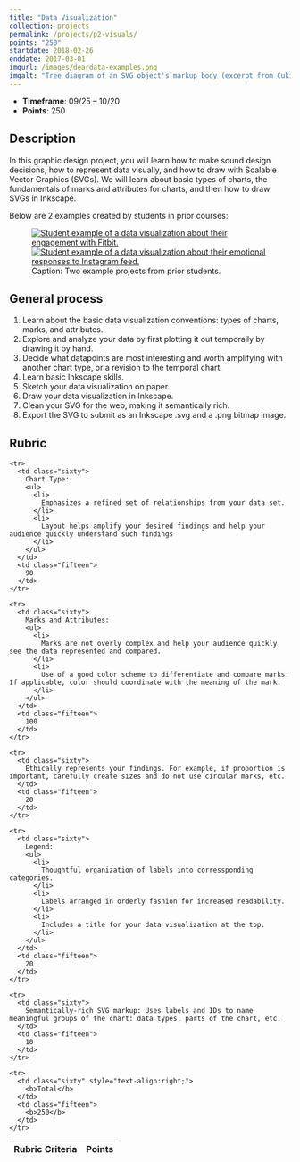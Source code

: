 ```yaml
---
title: "Data Visualization"
collection: projects
permalink: /projects/p2-visuals/
points: "250"
startdate: 2018-02-26
enddate: 2017-03-01
imgurl: /images/deardata-examples.png
imgalt: "Tree diagram of an SVG object's markup body (excerpt from Cukier, 2012)"
---
```


<ul class="project-top-info">
  <li>
    <b>Timeframe</b>: 09/25 &ndash; 10/20</li>
  <li>
    <b>Points</b>: 250</li>
</ul>

## Description

In this graphic design project, you will learn how to make sound design decisions, how to represent data visually, and how to draw with Scalable Vector Graphics (SVGs). We will learn about basic types of charts, the fundamentals of marks and attributes for charts, and then how to draw SVGs in Inkscape.

Below are 2 examples created by students in prior courses:

<figure class="figure-inline proj-img">
  <a href="/engl3844s18/images/dv-fitbit.png" target="_blank">
    <img src="/engl3844s18/images/dv-fitbit.png" alt="Student example of a data visualization about their engagement with Fitbit." />
  </a>
  <br />
  <a href="/engl3844s18/images/instagram-emotions-dataviz.png" target="_blank">
    <img src="/engl3844s18/images/instagram-emotions-dataviz.png" alt="Student example of a data visualization about their emotional responses to Instagram feed." />
  </a>
  <figcaption>
    Caption: Two example projects from prior students.
  </figcaption>
</figure>

## General process

1. Learn about the basic data visualization conventions: types of charts, marks, and attributes.
2. Explore and analyze your data by first plotting it out temporally by drawing it by hand.
3. Decide what datapoints are most interesting and worth amplifying with another chart type, or a revision to the temporal chart.
4. Learn basic Inkscape skills.
5. Sketch your data visualization on paper.
6. Draw your data visualization in Inkscape.
7. Clean your SVG for the web, making it semantically rich.
8. Export the SVG to submit as an Inkscape .svg and a .png bitmap image.

## Rubric

<table class="table striped">
  <thead>
    <tr>
      <th class="sixty">
        R<span>ubric Criteria</span>
      </th>
      <th class="fifteen">
        P<span>oints</span>
      </th>
    </tr>
  </thead>
  <tbody>

    <tr>
      <td class="sixty">
        Chart Type:
        <ul>
          <li>
            Emphasizes a refined set of relationships from your data set.
          </li>
          <li>
            Layout helps amplify your desired findings and help your audience quickly understand such findings
          </li>
        </ul>
      </td>
      <td class="fifteen">
        90
      </td>
    </tr>

    <tr>
      <td class="sixty">
        Marks and Attributes:
        <ul>
          <li>
            Marks are not overly complex and help your audience quickly see the data represented and compared.
          </li>
          <li>
            Use of a good color scheme to differentiate and compare marks. If applicable, color should coordinate with the meaning of the mark.
          </li>
        </ul>
      </td>
      <td class="fifteen">
        100
      </td>
    </tr>

    <tr>
      <td class="sixty">
        Ethically represents your findings. For example, if proportion is important, carefully create sizes and do not use circular marks, etc.
      </td>
      <td class="fifteen">
        20
      </td>
    </tr>

    <tr>
      <td class="sixty">
        Legend:
        <ul>
          <li>
            Thoughtful organization of labels into corressponding categories.
          </li>
          <li>
            Labels arranged in orderly fashion for increased readability.
          </li>
          <li>
            Includes a title for your data visualization at the top.
          </li>
        </ul>
      </td>
      <td class="fifteen">
        20
      </td>
    </tr>

    <tr>
      <td class="sixty">
        Semantically-rich SVG markup: Uses labels and IDs to name meaningful groups of the chart: data types, parts of the chart, etc.
      </td>
      <td class="fifteen">
        10
      </td>
    </tr>

    <tr>
      <td class="sixty" style="text-align:right;">
        <b>Total</b>
      </td>
      <td class="fifteen">
        <b>250</b>
      </td>
    </tr>

  </tbody>
</table>
